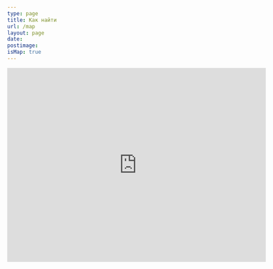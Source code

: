 ```yaml
---
type: page
title: Как найти
url: /map
layout: page
date: 
postimage: 
isMap: true
---
```


<iframe src="https://www.google.com/maps/embed?pb=!1m14!1m12!1m3!1d641.2961391939309!2d36.22289060319068!3d49.989149237958884!2m3!1f0!2f0!3f0!3m2!1i1024!2i768!4f13.1!5e0!3m2!1sru!2sua!4v1455622163133" width="600" height="450" frameborder="0" style="border:0" allowfullscreen></iframe>